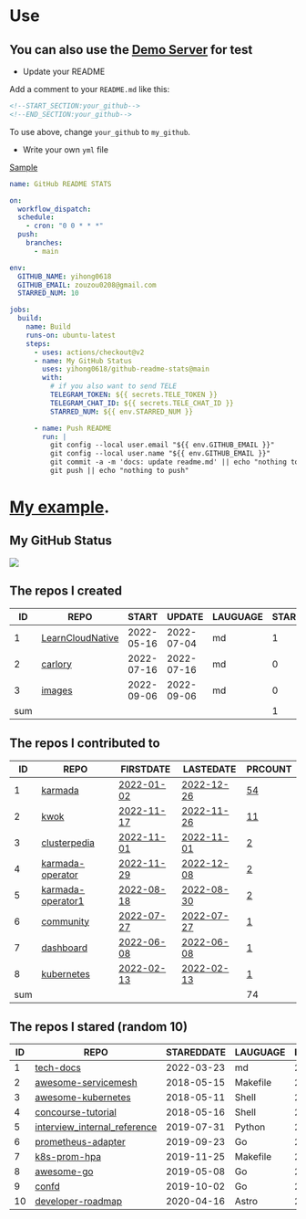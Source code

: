 # Use

## You can also use the [Demo Server](https://github.com/yihong0618/github-readme-stats-server) for test

- Update your README

Add a comment to your `README.md` like this:

```md
<!--START_SECTION:your_github-->
<!--END_SECTION:your_github-->
```
To use above, change `your_github` to `my_github`.

- Write your own `yml` file

[Sample](https://github.com/yihong0618/2021)

```yml
name: GitHub README STATS

on:
  workflow_dispatch:
  schedule:
    - cron: "0 0 * * *"
  push:
    branches:
      - main

env:
  GITHUB_NAME: yihong0618
  GITHUB_EMAIL: zouzou0208@gmail.com
  STARRED_NUM: 10

jobs:
  build:
    name: Build
    runs-on: ubuntu-latest
    steps:
      - uses: actions/checkout@v2
      - name: My GitHub Status
        uses: yihong0618/github-readme-stats@main
        with:
          # if you also want to send TELE
          TELEGRAM_TOKEN: ${{ secrets.TELE_TOKEN }}
          TELEGRAM_CHAT_ID: ${{ secrets.TELE_CHAT_ID }}
          STARRED_NUM: ${{ env.STARRED_NUM }}

      - name: Push README
        run: |
          git config --local user.email "${{ env.GITHUB_EMAIL }}"
          git config --local user.name "${{ env.GITHUB_EMAIL }}"
          git commit -a -m 'docs: update readme.md' || echo "nothing to commit"
          git push || echo "nothing to push"
```



# [My example](https://github.com/yihong0618/2021).

## My GitHub Status
<img align="middle" src="https://github-readme-stats-1.yihong0618.vercel.app/api?username=yihong0618&show_icons=true&&&hide_title=true" />

<!--START_SECTION:my_github-->
## The repos I created
| ID  |                              REPO                               |   START    |   UPDATE   | LAUGUAGE | STARS |
|-----|-----------------------------------------------------------------|------------|------------|----------|-------|
|   1 | [LearnCloudNative](https://github.com/carlory/LearnCloudNative) | 2022-05-16 | 2022-07-04 | md       |     1 |
|   2 | [carlory](https://github.com/carlory/carlory)                   | 2022-07-16 | 2022-07-16 | md       |     0 |
|   3 | [images](https://github.com/carlory/images)                     | 2022-09-06 | 2022-09-06 | md       |     0 |
| sum |                                                                 |            |            |          |     1 |

## The repos I contributed to
| ID  |                                REPO                                |                               FIRSTDATE                                |                               LASTEDATE                                |                                               PRCOUNT                                                |
|-----|--------------------------------------------------------------------|------------------------------------------------------------------------|------------------------------------------------------------------------|------------------------------------------------------------------------------------------------------|
|   1 | [karmada](https://github.com/karmada-io/karmada)                   | [2022-01-02](https://github.com/karmada-io/karmada/pull/1206)          | [2022-12-26](https://github.com/karmada-io/karmada/pull/2990)          | [54](https://github.com/karmada-io/karmada/pulls?q=created%3A2022+is%3Apr+author%3Acarlory)          |
|   2 | [kwok](https://github.com/kubernetes-sigs/kwok)                    | [2022-11-17](https://github.com/kubernetes-sigs/kwok/pull/71)          | [2022-11-26](https://github.com/kubernetes-sigs/kwok/pull/88)          | [11](https://github.com/kubernetes-sigs/kwok/pulls?q=created%3A2022+is%3Apr+author%3Acarlory)        |
|   3 | [clusterpedia](https://github.com/clusterpedia-io/clusterpedia)    | [2022-11-01](https://github.com/clusterpedia-io/clusterpedia/pull/439) | [2022-11-01](https://github.com/clusterpedia-io/clusterpedia/pull/439) | [2](https://github.com/clusterpedia-io/clusterpedia/pulls?q=created%3A2022+is%3Apr+author%3Acarlory) |
|   4 | [karmada-operator](https://github.com/karmada-io/karmada-operator) | [2022-11-29](https://github.com/karmada-io/karmada-operator/pull/5)    | [2022-12-08](https://github.com/karmada-io/karmada-operator/pull/9)    | [2](https://github.com/karmada-io/karmada-operator/pulls?q=created%3A2022+is%3Apr+author%3Acarlory)  |
|   5 | [karmada-operator1](https://github.com/DaoCloud/karmada-operator1) | [2022-08-18](https://github.com/DaoCloud/karmada-operator1/pull/49)    | [2022-08-30](https://github.com/DaoCloud/karmada-operator1/pull/57)    | [2](https://github.com/DaoCloud/karmada-operator1/pulls?q=created%3A2022+is%3Apr+author%3Acarlory)   |
|   6 | [community](https://github.com/karmada-io/community)               | [2022-07-27](https://github.com/karmada-io/community/pull/9)           | [2022-07-27](https://github.com/karmada-io/community/pull/9)           | [1](https://github.com/karmada-io/community/pulls?q=created%3A2022+is%3Apr+author%3Acarlory)         |
|   7 | [dashboard](https://github.com/karmada-io/dashboard)               | [2022-06-08](https://github.com/karmada-io/dashboard/pull/19)          | [2022-06-08](https://github.com/karmada-io/dashboard/pull/19)          | [1](https://github.com/karmada-io/dashboard/pulls?q=created%3A2022+is%3Apr+author%3Acarlory)         |
|   8 | [kubernetes](https://github.com/kubernetes/kubernetes)             | [2022-02-13](https://github.com/kubernetes/kubernetes/pull/108092)     | [2022-02-13](https://github.com/kubernetes/kubernetes/pull/108092)     | [1](https://github.com/kubernetes/kubernetes/pulls?q=created%3A2022+is%3Apr+author%3Acarlory)        |
| sum |                                                                    |                                                                        |                                                                        |                                                                                                   74 |

## The repos I stared (random 10)
| ID |                                          REPO                                          | STAREDDATE | LAUGUAGE | LATESTUPDATE |
|----|----------------------------------------------------------------------------------------|------------|----------|--------------|
|  1 | [tech-docs](https://github.com/Alberthua-Perl/tech-docs)                               | 2022-03-23 | md       | 2023-01-17   |
|  2 | [awesome-servicemesh](https://github.com/servicemesher/awesome-servicemesh)            | 2018-05-15 | Makefile | 2023-01-03   |
|  3 | [awesome-kubernetes](https://github.com/ramitsurana/awesome-kubernetes)                | 2018-05-11 | Shell    | 2023-01-29   |
|  4 | [concourse-tutorial](https://github.com/Qarik-Group/concourse-tutorial)                | 2018-05-16 | Shell    | 2023-01-25   |
|  5 | [interview_internal_reference](https://github.com/0voice/interview_internal_reference) | 2019-07-31 | Python   | 2023-01-29   |
|  6 | [prometheus-adapter](https://github.com/kubernetes-sigs/prometheus-adapter)            | 2019-09-23 | Go       | 2023-01-25   |
|  7 | [k8s-prom-hpa](https://github.com/stefanprodan/k8s-prom-hpa)                           | 2019-11-25 | Makefile | 2023-01-05   |
|  8 | [awesome-go](https://github.com/avelino/awesome-go)                                    | 2019-05-08 | Go       | 2023-01-29   |
|  9 | [confd](https://github.com/kelseyhightower/confd)                                      | 2019-10-02 | Go       | 2023-01-29   |
| 10 | [developer-roadmap](https://github.com/kamranahmedse/developer-roadmap)                | 2020-04-16 | Astro    | 2023-01-29   |

<!--END_SECTION:my_github-->
